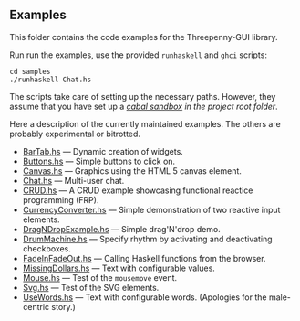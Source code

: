 ## Examples

This folder contains the code examples for the Threepenny-GUI library.

Run run the examples, use the provided `runhaskell` and `ghci` scripts:

    cd samples
    ./runhaskell Chat.hs

The scripts take care of setting up the necessary paths. However, they assume that you have set up a *[cabal sandbox][] in the project root folder*.

  [cabal sandbox]: http://coldwa.st/e/blog/2013-08-20-Cabal-sandbox.html

Here a description of the currently maintained examples. The others are probably experimental or bitrotted.

* [BarTab.hs](BarTab.hs) — Dynamic creation of widgets.
* [Buttons.hs](Buttons.hs) — Simple buttons to click on.
* [Canvas.hs](Canvas.hs) — Graphics using the HTML 5 canvas element.
* [Chat.hs](Chat.hs) — Multi-user chat.
* [CRUD.hs](CRUD.hs) — A CRUD example showcasing functional reactice programming (FRP).
* [CurrencyConverter.hs](CurrencyConverter.hs) — Simple demonstration of two reactive input elements.
* [DragNDropExample.hs](DragNDropExample.hs) — Simple drag'N'drop demo.
* [DrumMachine.hs](DrumMachine.hs) — Specify rhythm by activating and deactivating checkboxes.
* [FadeInFadeOut.hs](FadeInFadeOut.hs) — Calling Haskell functions from the browser.
* [MissingDollars.hs](MissingDollars.hs) — Text with configurable values.
* [Mouse.hs](Mouse.hs) — Test of the `mousemove` event.
* [Svg.hs](Svg.hs) — Test of the SVG elements.
* [UseWords.hs](UseWords.hs)  — Text with configurable words. (Apologies for the male-centric story.)
